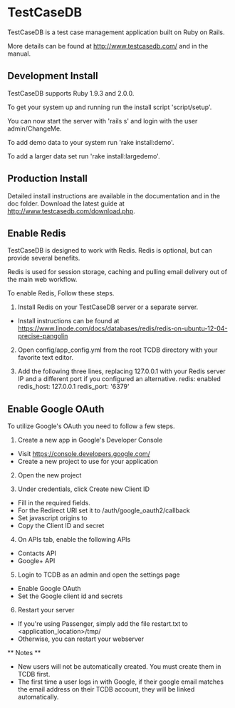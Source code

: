 # TestCaseDB

TestCaseDB is a test case management application built on Ruby on Rails.

More details can be found at http://www.testcasedb.com/ and in the manual.

## Development Install

TestCaseDB supports Ruby 1.9.3 and 2.0.0.

To get your system up and running run the install script 'script/setup'.

You can now start the server with 'rails s' and login with the user admin/ChangeMe.

To add demo data to your system run 'rake install:demo'.

To add a larger data set run 'rake install:largedemo'.

## Production Install

Detailed install instructions are available in the documentation and in the doc folder. Download the latest guide at http://www.testcasedb.com/download.php.

## Enable Redis

TestCaseDB is designed to work with Redis. Redis is optional, but can provide several benefits.

Redis is used for session storage, caching and pulling email delivery out of the main web workflow.

To enable Redis, Follow these steps.

1. Install Redis on your TestCaseDB server or a separate server.
  * Install instructions can be found at https://www.linode.com/docs/databases/redis/redis-on-ubuntu-12-04-precise-pangolin

2. Open config/app_config.yml from the root TCDB directory with your favorite text editor.

3. Add the following three lines, replacing 127.0.0.1 with your Redis server IP  and a different port if you configured an alternative.
  redis: enabled
  redis_host: 127.0.0.1
  redis_port: '6379'
  
## Enable Google OAuth

To utilize Google's OAuth you need to follow a few steps.

1. Create a new app in Google's Developer Console
  * Visit https://console.developers.google.com/
  * Create a new project to use for your application
  
2. Open the new project

3. Under credentials, click Create new Client ID
  * Fill in the required fields.
  * For the Redirect URI set it to <yourhost>/auth/google_oauth2/callback
  * Set javascript origins to <yourhost>
  * Copy the Client ID and secret

4. On APIs tab, enable the following APIs
  * Contacts API
  * Google+ API
  
5. Login to TCDB as an admin and open the settings page
  * Enable Google OAuth
  * Set the Google client id and secrets
  
6. Restart your server
  * If you're using Passenger, simply add the file restart.txt to <application_location>/tmp/
  * Otherwise, you can restart your webserver

** Notes **
- New users will not be automatically created. You must create them in TCDB first.
- The first time a user logs in with Google, if their google email matches the email address on their TCDB account, they will be linked automatically.